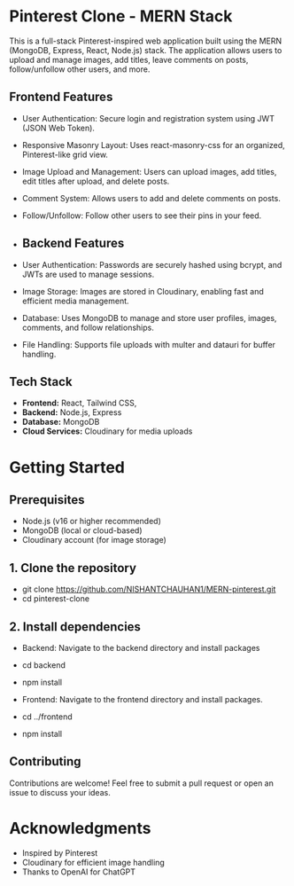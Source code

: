 # Pinterest Clone - MERN Stack

This is a full-stack Pinterest-inspired web application built using the MERN (MongoDB, Express, React, Node.js) stack. The application allows users to upload and manage images, add titles, leave comments on posts, follow/unfollow other users, and more.

## Frontend Features

- User Authentication: Secure login and registration system using JWT (JSON Web Token).
- Responsive Masonry Layout: Uses react-masonry-css for an organized, Pinterest-like grid view.
- Image Upload and Management: Users can upload images, add titles, edit titles after upload, and delete posts.
- Comment System: Allows users to add and delete comments on posts.
- Follow/Unfollow: Follow other users to see their pins in your feed.

- ## Backend Features
- User Authentication: Passwords are securely hashed using bcrypt, and JWTs are used to manage sessions.
- Image Storage: Images are stored in Cloudinary, enabling fast and efficient media management.
- Database: Uses MongoDB to manage and store user profiles, images, comments, and follow relationships.
- File Handling: Supports file uploads with multer and datauri for buffer handling.

## Tech Stack

- **Frontend:** React, Tailwind CSS, 
- **Backend:** Node.js, Express
- **Database:**  MongoDB
- **Cloud Services:** Cloudinary for media uploads

# Getting Started
## Prerequisites

- Node.js (v16 or higher recommended)
- MongoDB (local or cloud-based)
- Cloudinary account (for image storage)

## 1. Clone the repository
- git clone https://github.com/NISHANTCHAUHAN1/MERN-pinterest.git
- cd pinterest-clone

## 2. Install dependencies
- Backend: Navigate to the backend directory and install packages
- cd backend
- npm install

- Frontend: Navigate to the frontend directory and install packages.
- cd ../frontend
- npm install


## Contributing
Contributions are welcome! Feel free to submit a pull request or open an issue to discuss your ideas.

# Acknowledgments

- Inspired by Pinterest
- Cloudinary for efficient image handling
- Thanks to OpenAI for ChatGPT



